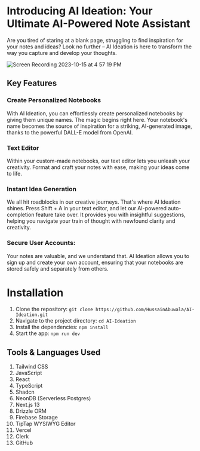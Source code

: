 # Introducing AI Ideation: Your Ultimate AI-Powered Note Assistant

Are you tired of staring at a blank page, struggling to find inspiration for your notes and ideas? Look no further – AI Ideation is here to transform the way you capture and develop your thoughts.

![Screen Recording 2023-10-15 at 4 57 19 PM](https://github.com/HussainAbuwala/AI-Ideation/assets/77569166/ed7d0342-5768-477e-bd5a-5c1a8fc0c287)


## Key Features

### Create Personalized Notebooks
With AI Ideation, you can effortlessly create personalized notebooks by giving them unique names. The magic begins right here. Your notebook's name becomes the source of inspiration for a striking, AI-generated image, thanks to the powerful DALL-E model from OpenAI.

### Text Editor
Within your custom-made notebooks, our text editor lets you unleash your creativity. Format and craft your notes with ease, making your ideas come to life.

### Instant Idea Generation
We all hit roadblocks in our creative journeys. That's where AI Ideation shines. Press Shift + A in your text editor, and let our AI-powered auto-completion feature take over. It provides you with insightful suggestions, helping you navigate your train of thought with newfound clarity and creativity.

### Secure User Accounts:
Your notes are valuable, and we understand that. AI Ideation allows you to sign up and create your own account, ensuring that your notebooks are stored safely and separately from others.

# Installation

1. Clone the repository: `git clone https://github.com/HussainAbuwala/AI-Ideation.git`
2. Navigate to the project directory: `cd AI-Ideation`
3. Install the dependencies: `npm install`
4. Start the app: `npm run dev`

## Tools & Languages Used

1. Tailwind CSS
2. JavaScript
3. React
4. TypeScript
5. Shadcn
6. NeonDB (Serverless Postgres)
7. Next.js 13
8. Drizzle ORM
9. Firebase Storage
10. TipTap WYSIWYG Editor
11. Vercel
12. Clerk
13. GitHub
